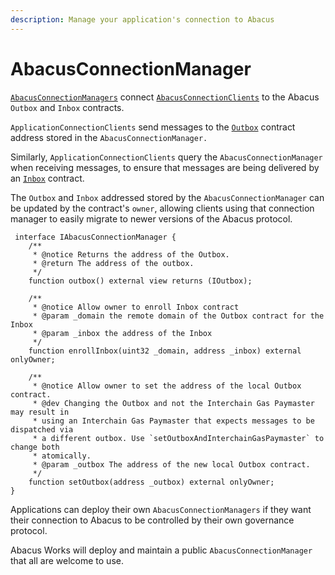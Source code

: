 ```yaml
---
description: Manage your application's connection to Abacus
---
```


# AbacusConnectionManager

[`AbacusConnectionManagers`](https://github.com/abacus-network/abacus-monorepo/blob/main/solidity/core/contracts/AbacusConnectionManager.sol) connect [`AbacusConnectionClients`](abacusconnectionclient.md) to the Abacus `Outbox` and `Inbox` contracts.

`ApplicationConnectionClients` send messages to the [`Outbox`](../../../protocol/messaging/outbox.md) contract address stored in the `AbacusConnectionManager.`

Similarly, `ApplicationConnectionClients` query the `AbacusConnectionManager` when receiving messages, to ensure that messages are being delivered by an [`Inbox`](../../../protocol/messaging/inbox.md) contract.

The `Outbox` and `Inbox` addressed stored by the `AbacusConnectionManager` can be updated by the contract's `owner`, allowing clients using that connection manager to easily migrate to newer versions of the Abacus protocol.

```solidity
 interface IAbacusConnectionManager {
    /**
     * @notice Returns the address of the Outbox.
     * @return The address of the outbox.
     */ 
    function outbox() external view returns (IOutbox);
    
    /**
     * @notice Allow owner to enroll Inbox contract
     * @param _domain the remote domain of the Outbox contract for the Inbox
     * @param _inbox the address of the Inbox
     */
    function enrollInbox(uint32 _domain, address _inbox) external onlyOwner;
    
    /**
     * @notice Allow owner to set the address of the local Outbox contract.
     * @dev Changing the Outbox and not the Interchain Gas Paymaster may result in
     * using an Interchain Gas Paymaster that expects messages to be dispatched via
     * a different outbox. Use `setOutboxAndInterchainGasPaymaster` to change both
     * atomically.
     * @param _outbox The address of the new local Outbox contract.
     */
    function setOutbox(address _outbox) external onlyOwner;
}
```

Applications can deploy their own `AbacusConnectionManagers` if they want their connection to Abacus to be controlled by their own governance protocol.

Abacus Works will deploy and maintain a public `AbacusConnectionManager` that all are welcome to use.

